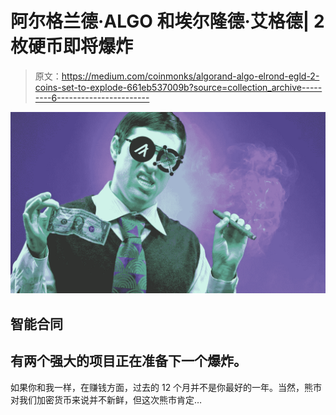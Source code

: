 # 阿尔格兰德·ALGO 和埃尔隆德·艾格德| 2 枚硬币即将爆炸

> 原文：<https://medium.com/coinmonks/algorand-algo-elrond-egld-2-coins-set-to-explode-661eb537009b?source=collection_archive---------6----------------------->

![](img/a81298bec89c950f0ed9d915377224da.png)

## 智能合同

## 有两个强大的项目正在准备下一个爆炸。

如果你和我一样，在赚钱方面，过去的 12 个月并不是你最好的一年。当然，熊市对我们加密货币来说并不新鲜，但这次熊市肯定…